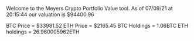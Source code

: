 Welcome to the Meyers Crypto Portfolio Value tool. 
As of 07/09/21 at 20:15:44 our valuation is $94400.96 

BTC Price = $33981.52
 ETH Price = $2165.45
BTC Holdings = 1.06BTC
 ETH holdings = 26.960005962ETH 
